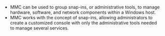 * MMC can be used to group snap-ins, or administrative tools, to manage hardware, software, and network components within a Windows host.
* MMC works with the concept of snap-ins, allowing administrators to create a customized console with only the administrative tools needed to manage several services.